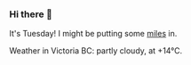 ### Hi there :wave:

It's Tuesday! I might be putting some [miles](https://www.strava.com/athletes/889963) in.

Weather in Victoria BC: partly cloudy, at +14°C.
